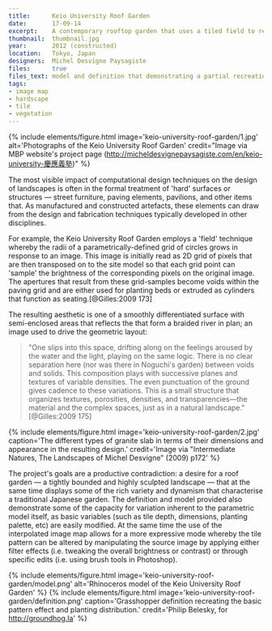 ```yaml
---
title:      Keio University Roof Garden
date:       17-09-14
excerpt:    A contemporary rooftop garden that uses a tiled field to recreate natural planting patterns.
thumbnail:  thumbnail.jpg
year:       2012 (constructed)
location:   Tokyo, Japan
designers:  Michel Desvigne Paysagiste
files:      true
files_text: model and definition that demonstrating a partial recreation of this project
tags:
- image map
- hardscape
- tile
- vegetation
---
```


{% include elements/figure.html image='keio-university-roof-garden/1.jpg' alt='Photographs of the Keio University Roof Garden' credit="Image via MBP website's project page (http://micheldesvignepaysagiste.com/en/keio-university-慶應義塾)" %}

The most visible impact of computational design techniques on the design of landscapes is often in the formal treatment of 'hard' surfaces or structures — street furniture, paving elements, pavilions, and other items that. As manufactured and constructed artefacts, these elements can draw from the design and fabrication techniques typically developed in other disciplines.

For example, the Keio University Roof Garden employs a 'field' technique whereby the radii of a  parametrically-defined grid of circles grows in response to an image. This image is initially read as 2D grid of pixels that are then transposed on to the site model so that each grid point can 'sample' the brightness of the corresponding pixels on the original image. The apertures that result from these grid-samples become voids within the paving grid and are either used for planting beds or extruded as cylinders that function as seating.[@Gilles:2009 173]

The resulting aesthetic is one of a smoothly differentiated surface with semi-enclosed areas that reflects the that form a braided river in plan; an image used to drive the geometric layout:

> "One slips into this space, drifting along on the feelings aroused by the water and the light, playing on the same logic. There is no clear separation here (nor was there in Noguchi's garden) between voids and solids. This composition plays with successive planes and textures of variable densities. The even punctuation of the ground gives cadence to these variations. This is a small structure that organizes textures, porosities, densities, and transparencies—the material and the complex spaces, just as in a natural landscape." [@Gilles:2009 175]

{% include elements/figure.html image='keio-university-roof-garden/2.jpg' caption='The different types of granite slab in terms of their dimensions and appearance in the resulting design.' credit='Image via "Intermediate Natures, The Landscapes of Michel Desvigne" (2009) p172' %}

The project's goals are a productive contradiction: a desire for a roof garden — a tightly bounded and highly sculpted landscape — that at the same time displays some of the rich variety and dynamism that characterise a traditional Japanese garden. The definition and model provided also demonstrate some of the capacity for variation inherent to the parametric model itself, as basic variables (such as tile depth,  dimensions, planting palette, etc) are easily modified. At the same time the use of the interpolated image map allows for a more expressive mode whereby the tile pattern can be altered by manipulating the source image by applying either filter effects (i.e. tweaking the overall brightness or contrast) or through specific edits (i.e. using brush tools in Photoshop).

{% include elements/figure.html image='keio-university-roof-garden/model.png' alt='Rhinoceros model of the Keio University Roof Garden' %}
{% include elements/figure.html image='keio-university-roof-garden/definition.png' caption='Grasshopper definition recreating the basic pattern effect and planting distribution.' credit='Philip Belesky, for http://groundhog.la' %}
